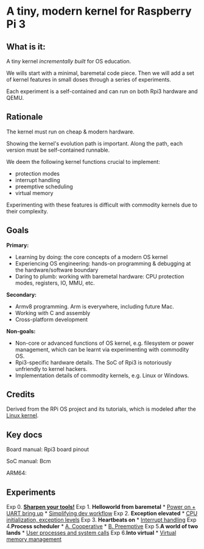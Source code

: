 # A tiny, modern kernel for Raspberry Pi 3 

## What is it: 

A tiny kernel *incrementally built* for OS education. 

We wills start with a minimal, baremetal code piece. Then we will add a set of kernel features in small doses through a series of experiments. 

Each experiment is a self-contained and can run on both Rpi3 hardware and QEMU. 

## Rationale

The kernel must run on cheap & modern hardware. 

Showing the kernel's evolution path is important. Along the path, each version must be self-contained runnable. 

We deem the following kernel functions crucial to implement: 

* protection modes
* interrupt handling
* preemptive scheduling
* virtual memory 

Experimenting with these features is difficult with commodity kernels due to their complexity. 

## Goals

**Primary:** 

* Learning by doing: the core concepts of a modern OS kernel
* Experiencing OS engineering: hands-on programming & debugging at the hardware/software boundary
* Daring to plumb: working with baremetal hardware: CPU protection modes, registers, IO, MMU, etc.

**Secondary:**

* Armv8 programming. Arm is everywhere, including future Mac. 
* Working with C and assembly 
* Cross-platform development 

**Non-goals:**

* Non-core or advanced functions of OS kernel, e.g. filesystem or power management, which can be learnt via experimenting with commodity OS. 
* Rpi3-specific hardware details. The SoC of Rpi3 is notoriously unfriendly to kernel hackers. 
* Implementation details of commodity kernels, e.g. Linux or Windows.  

## Credits

Derived from the RPi OS project and its tutorials, which is modeled after the [Linux kernel](https://github.com/torvalds/linux). 

## Key docs

Board manual: Rpi3 board pinout

SoC manual: Bcm

ARM64: 

<!---- to complete --->

## Experiments


Exp 0. **[Sharpen your tools!](docs/lesson00/rpi-os.md)**
Exp 1. **Helloworld from baremetal** 
      * [Power on + UART bring up](docs/lesson01/rpi-os.md)
      * [Simplifying dev workflow](docs/lesson01/workflow.md)
      <!---- * [Exp](docs/lesson01/exercises.md) ----->
Exp 2. **Exception elevated**
      * [CPU initialization, exception levels](docs/lesson02/rpi-os.md)
      <!---- * [Exp](docs/lesson02/exercises.md) ----->
Exp 3. **Heartbeats on**
      * [Interrupt handling](docs/lesson03/rpi-os.md)
      <!----* [Exp](docs/lesson03/exercises.md) ----->
Exp 4.**Process scheduler**
      * [A. Cooperative](docs/lesson04a/rpi-os.md) 
      * [B. Preemptive](docs/lesson04b/rpi-os.md) 
      <!---- * [Exercises](docs/lesson04a/exercises.md) ----->
Exp 5.**A world of two lands** 
      * [User processes and system calls](docs/lesson05/rpi-os.md) 
      <!---- * [Exercises](docs/lesson05/exercises.md) ----->
Exp 6.**Into virtual**
      * [Virtual memory management](docs/lesson06/rpi-os.md) 
      <!---- * [Exercises](docs/lesson06/exercises.md) ----->

